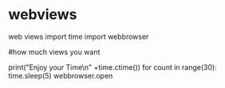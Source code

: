# webviews
web views
import time
import webbrowser

#how much views you want

print("Enjoy your Time\n" +time.ctime())
for count in range(30):
    time.sleep(5) 
    webbrowser.open
